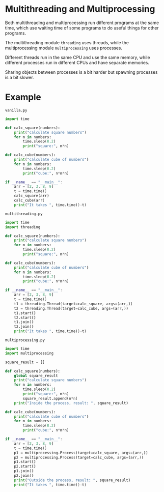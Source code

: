 # Multithreading and Multiprocessing

Both multithreading and multiprocessing run different programs at the same time, which use waiting time of some programs to do useful things for other programs.

The multithreading module `threading` uses threads, while the multiprocessing module `multiprocessing` uses processes.

Different threads run in the same CPU and use the same memory, while different processes run in different CPUs and have separate memories.

Sharing objects between processes is a bit harder but spawning processes is a bit slower.

# Example

`vanilla.py`
```python
import time

def calc_square(numbers):
    print("calculate square numbers")
    for n in numbers:
        time.sleep(0.2)
        print("square:", n*n)

def calc_cube(numbers):
    print("calculate cube of numbers")
    for n in numbers:
        time.sleep(0.2)
        print("cube:", n*n*n)

if __name__ == "__main__":
    arr = [2, 3, 8, 9]
    t = time.time()
    calc_square(arr)
    calc_cube(arr)
    print("It takes ", time.time()-t)
```

`multithreading.py`
```python
import time
import threading

def calc_square(numbers):
    print("calculate square numbers")
    for n in numbers:
        time.sleep(0.2)
        print("square:", n*n)

def calc_cube(numbers):
    print("calculate cube of numbers")
    for n in numbers:
        time.sleep(0.2)
        print("cube:", n*n*n)

if __name__ == "__main__":
    arr = [2, 3, 8, 9]
    t = time.time()
    t1 = threading.Thread(target=calc_square, args=(arr,))
    t2 = threading.Thread(target=calc_cube, args=(arr,))
    t1.start()
    t2.start()
    t1.join()
    t2.join()
    print("It takes ", time.time()-t)
```

`multiprocessing.py`
```python
import time
import multiprocessing

square_result = []

def calc_square(numbers):
    global square_result
    print("calculate square numbers")
    for n in numbers:
        time.sleep(0.2)
        print("square:", n*n)
        square_result.append(n*n)
    print("Inside the process, result: ", square_result)

def calc_cube(numbers):
    print("calculate cube of numbers")
    for n in numbers:
        time.sleep(0.2)
        print("cube:", n*n*n)

if __name__ == "__main__":
    arr = [2, 3, 8, 9]
    t = time.time()
    p1 = multiprocessing.Process(target=calc_square, args=(arr,))
    p2 = multiprocessing.Process(target=calc_cube, args=(arr,))
    p1.start()
    p2.start()
    p1.join()
    p2.join()
    print("Outside the process, result: ", square_result)
    print("It takes ", time.time()-t)
```
